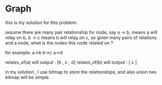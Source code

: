 Graph
=====


this is my solution for this problem:

assume there are many pair relationship for node,
say a -> b, means a will relay on b, b -> c means b will relay on c,
so given many pairs of relations and a node, 
what is the nodes this node related on ?

for example:
a->b 
b->c
a->d

relaies_of(a) will output : [b , c , d]
relaies_of(b) will output : [ c ]

in my solution , I use bitmap to store the relationships, and also union two bitmap will be simple.


